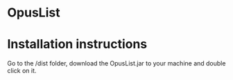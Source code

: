 # OpusList

# Installation instructions
Go to the /dist folder, download the OpusList.jar to your machine and double click on it.